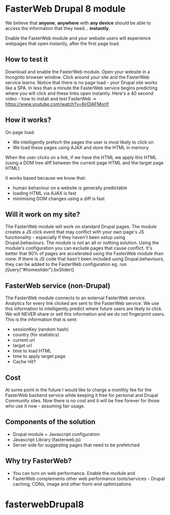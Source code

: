 # FasterWeb Drupal 8 module

We believe that **anyone**, **anywhere** with **any device** should be able to access the information that they need... **instantly**.

Enable the FasterWeb module and your website users will experience webpages that open instantly, after the first page load.

## How to test it

Download and enable the FasterWeb module. Open your website in a Incognito browser window. Click around your site and the FasterWeb service learns. Notice that there is no page load - your Drupal site works like a SPA. In less than a minute the FasterWeb service begins predicting where you will click and these links open instantly.
Here's a 40 second video - how to install and test FasterWeb -> https://www.youtube.com/watch?v=6jrDlAFMonY

## How it works?

On page load:

- We intelligently prefech the pages the user is most likely to click on
- We load these pages using AJAX and store the HTML in memory

When the user clicks on a link, if we have the HTML we apply this HTML (using a DOM tree diff between the current page HTML and the target page HTML)

It works based because we know that:

- human behaviour on a website is generally predictable
- loading HTML via AJAX is fast
- minimising DOM changes using a diff is fast

## Will it work on my site?

The FasterWeb module will work on standard Drupal pages. The module creates a JS click event that may conflict with your own page's JS functionality - especially if they haven't been setup using Drupal.behaviours. The module is not an all or nothing solution. Using the module's configuration you can exclude pages that cause conflict. It's better that 90% of pages are accelerated using the FasterWeb module than none. If there is JS code that hasn't been included using Drupal.behaviours, they can be added to the FasterWeb configuration eg. run jQuery("#homeslider").bxSlider()

## FasterWeb service (non-Drupal)

The FasterWeb module connects to an external FasterWeb service. Analytics for every link clicked are sent to the FasterWeb service. We use this information to intelligently predict where future users are likely to click. We will NEVER share or sell this information and we do not fingerprint users. This is the information that is sent:

- sessionKey (random hash)
- country (for statistics)
- current url
- target url
- time to load HTML
- time to apply target page
- Cache Hit?

## Cost

At some point in the future I would like to charge a monthly fee for the FasterWeb backend service while keeping it free for personal and Drupal Community sites. Now there is no cost and it will be free forever for those who use it now - assuming fair usage.

## Components of the solution

- Drupal module + Javascript configuration
- Javascript Library (fasterweb.js)
- Server side for suggesting pages that need to be prefetched

## Why try FasterWeb?

- You can turn on web performance. Enable the module and
- FasterWeb complements other web performance tools/services - Drupal caching, CDNs, image and other front-end optimizations

# fasterwebDrupal8
